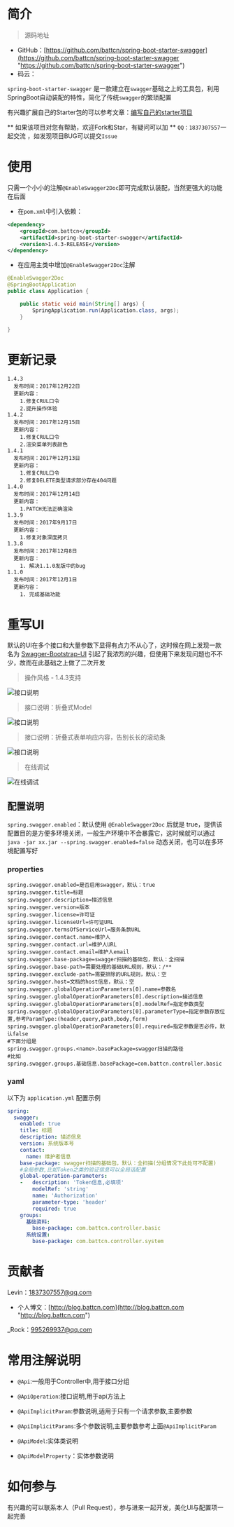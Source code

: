 # 简介 #

> 源码地址

- GitHub：[https://github.com/battcn/spring-boot-starter-swagger](https://github.com/battcn/spring-boot-starter-swagger "https://github.com/battcn/spring-boot-starter-swagger")
- 码云：

`spring-boot-starter-swagger` 是一款建立在`swagger`基础之上的工具包，利用SpringBoot自动装配的特性，简化了传统`swagger`的繁琐配置


有兴趣扩展自己的Starter包的可以参考文章：[编写自己的starter项目](http://blog.battcn.com/2017/07/13/springboot/springboot-starter-swagger/ "编写自己的starter项目")

** 如果该项目对您有帮助，欢迎Fork和Star，有疑问可以加 ** `QQ：1837307557`一起交流 ，如发现项目BUG可以提交`Issue`


# 使用 #

只需一个小小的注解`@EnableSwagger2Doc`即可完成默认装配，当然更强大的功能在后面

- 在`pom.xml`中引入依赖：

``` xml
<dependency>
    <groupId>com.battcn</groupId>
    <artifactId>spring-boot-starter-swagger</artifactId>
    <version>1.4.3-RELEASE</version>
</dependency>
```

- 在应用主类中增加`@EnableSwagger2Doc`注解

``` java
@EnableSwagger2Doc
@SpringBootApplication
public class Application {

    public static void main(String[] args) {
        SpringApplication.run(Application.class, args);
    }

}
```

# 更新记录 #
```
1.4.3
  发布时间：2017年12月22日
  更新内容：
    1.修复CRUL口令
    2.提升操作体验
1.4.2
  发布时间：2017年12月15日
  更新内容：
    1.修复CRUL口令
    2.渲染菜单列表颜色
1.4.1
  发布时间：2017年12月13日
  更新内容：
    1.修复CRUL口令
    2.修复DELETE类型请求部分存在404问题
1.4.0
  发布时间：2017年12月14日
  更新内容：
    1.PATCH无法正确渲染
1.3.9
  发布时间：2017年9月17日 
  更新内容：
    1.修复对象深度拷贝
1.3.8
  发布时间：2017年12月8日 
  更新内容：
    1. 解决1.1.0发版中的bug    
1.1.0
  发布时间：2017年12月1日
  更新内容：
    1. 完成基础功能
```

# 重写UI #

默认的UI在多个接口和大量参数下显得有点力不从心了，这时候在网上发现一款名为 [Swagger-Bootstrap-UI](https://github.com/xiaoymin/Swagger-Bootstrap-UI "https://github.com/xiaoymin/Swagger-Bootstrap-UI") 引起了我浓烈的兴趣，但使用下来发现问题也不不少，故而在此基础之上做了二次开发

> 操作风格 - 1.4.3支持

![接口说明](http://image.battcn.com/article/images/20171204/springboot/spring-boot-starter-swagger/4.png)

> 接口说明：折叠式Model

![接口说明](http://image.battcn.com/article/images/20171204/springboot/spring-boot-starter-swagger/1.png)


> 接口说明：折叠式表单响应内容，告别长长的滚动条

![接口说明](http://image.battcn.com/article/images/20171204/springboot/spring-boot-starter-swagger/2.png)

> 在线调试

![在线调试](http://image.battcn.com/article/images/20171204/springboot/spring-boot-starter-swagger/3.png)


## 配置说明 ##

`spring.swagger.enabled`：默认使用 `@EnableSwagger2Doc` 后就是 true，提供该配置目的是方便多环境关闭，一般生产环境中不会暴露它，这时候就可以通过 `java -jar xx.jar --spring.swagger.enabled=false` 动态关闭，也可以在多环境配置写好


### properties ###

```
spring.swagger.enabled=是否启用swagger，默认：true
spring.swagger.title=标题
spring.swagger.description=描述信息
spring.swagger.version=版本
spring.swagger.license=许可证
spring.swagger.licenseUrl=许可证URL
spring.swagger.termsOfServiceUrl=服务条款URL
spring.swagger.contact.name=维护人
spring.swagger.contact.url=维护人URL
spring.swagger.contact.email=维护人email
spring.swagger.base-package=swagger扫描的基础包，默认：全扫描
spring.swagger.base-path=需要处理的基础URL规则，默认：/**
spring.swagger.exclude-path=需要排除的URL规则，默认：空
spring.swagger.host=文档的host信息，默认：空
spring.swagger.globalOperationParameters[0].name=参数名
spring.swagger.globalOperationParameters[0].description=描述信息
spring.swagger.globalOperationParameters[0].modelRef=指定参数类型
spring.swagger.globalOperationParameters[0].parameterType=指定参数存放位置,参考ParamType:(header,query,path,body,form)
spring.swagger.globalOperationParameters[0].required=指定参数是否必传，默认false
#下面分组是
spring.swagger.groups.<name>.basePackage=swagger扫描的路径
#比如
spring.swagger.groups.基础信息.basePackage=com.battcn.controller.basic
```


### yaml ###

以下为 `application.yml` 配置示例

``` yaml
spring:
  swagger:
    enabled: true
    title: 标题
    description: 描述信息
    version: 系统版本号
    contact:
      name: 维护者信息
    base-package: swagger扫描的基础包，默认：全扫描(分组情况下此处可不配置)
	#全局参数,比如Token之类的验证信息可以全局话配置
    global-operation-parameters:
    -   description: 'Token信息,必填项'
        modelRef: 'string'
        name: 'Authorization'
        parameter-type: 'header'
        required: true
    groups:
      基础资料:
        base-package: com.battcn.controller.basic
      系统设置:
        base-package: com.battcn.controller.system
```


# 贡献者 #

Levin：1837307557@qq.com  

- 个人博文：[http://blog.battcn.com](http://blog.battcn.com "http://blog.battcn.com")

_Rock：995269937@qq.com



# 常用注解说明 #

* `@Api`:一般用于Controller中,用于接口分组

* `@ApiOperation`:接口说明,用于api方法上

* `@ApiImplicitParam`:参数说明,适用于只有一个请求参数,主要参数

* `@ApiImplicitParams`:多个参数说明,主要参数参考上面`@ApiImplicitParam`

* `@ApiModel`:实体类说明

* `@ApiModelProperty`：实体参数说明


# 如何参与 #

有兴趣的可以联系本人（Pull Request），参与进来一起开发，美化UI与配置项一起完善
